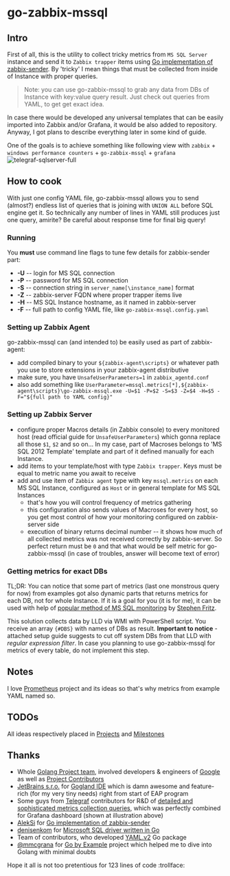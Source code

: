 # go-zabbix-mssql

## Intro

First of all, this is the utility to collect tricky metrics from `MS SQL Server` instance and send it to `Zabbix trapper` items using [Go implementation of zabbix-sender](https://github.com/AlekSi/zabbix-sender). By 'tricky' I mean things that must be collected from inside of Instance with proper queries.

> Note: you can use go-zabbix-mssql to grab any data from DBs of Instance with key:value query result. Just check out queries from YAML, to get get exact idea.

In case there would be developed any universal templates that can be easily imported into Zabbix and/or Grafana, it would be also added to repository. Anyway, I got plans to describe everything later in some kind of guide.

One of the goals is to achieve something like following view with `zabbix` + `windows performance counters` + `go-zabbix-mssql` + `grafana`
![telegraf-sqlserver-full](https://cloud.githubusercontent.com/assets/16494280/12591426/fa2b17b4-c467-11e5-9c00-929f4c4aea57.png)

## How to cook

With just one config YAML file, go-zabbix-mssql allows you to send (almost?) endless list of queries that is joining with `UNION ALL` before SQL engine get it. So technically any number of lines in YAML still produces just one query, amirite? Be careful about response time for final big query!

### Running

You **must** use command line flags to tune few details for zabbix-sender part:
* **-U** -- login for MS SQL connection
* **-P** -- password for MS SQL connection
* **-S** -- connection string in `server_name[\instance_name]` format
* **-Z** -- zabbix-server FQDN where proper trapper items live
* **-H** -- MS SQL Instance hostname, as it named in zabbix-server
* **-F** -- full path to config YAML file, like `go-zabbix-mssql.config.yaml`

### Setting up Zabbix Agent

go-zabbix-mssql can (and intended to) be easily used as part of zabbix-agent:

* add compiled binary to your `${zabbix-agent\scripts}` or whatever path you use to store extensions in your zabbix-agent distributive
* make sure, you have `UnsafeUserParameters=1` in `zabbix_agentd.conf`
* also add something like `UserParameter=mssql.metrics[*],${zabbix-agent\scripts}\go-zabbix-mssql.exe -U=$1 -P=$2 -S=$3 -Z=$4 -H=$5 -F="${full path to YAML config}"`

### Setting up Zabbix Server

* configure proper Macros details (in Zabbix console) to every monitored host (read official guide for `UnsafeUserParameters`) which gonna replace all those `$1`, `$2` and so on... In my case, part of Macroses belongs to 'MS SQL 2012 Template' template and part of it defined manually for each Instance.
* add items to your template/host with type `Zabbix trapper`. Keys must be equal to metric name you await to receive
* add and use item of `Zabbix agent` type with key `mssql.metrics` on each MS SQL Instance, configured as `Host` or in general template for MS SQL Instances 
     * that's how you will control frequency of metrics gathering
     * this configuration also sends values of Macroses for every host, so you get most control of how your monitoring configured on zabbix-server side 
     * execution of binary returns decimal number -- it shows how much of all collected metrics was not received correctly by zabbix-server. So perfect return must be `0` and that what would be self metric for go-zabbix-mssql (in case of troubles, answer will become text of error)

### Getting metrics for exact DBs 

TL;DR: You can notice that some part of metrics (last one monstrous query for now) from examples got also dynamic parts that returns metrics for each DB, not for whole Instance. If it is a goal for you (it is for me), it can be used with help of [popular method of MS SQL monitoring](https://share.zabbix.com/databases/microsoft-sql-server/template-app-ms-sql-default-installation-lld) by [Stephen Fritz](https://share.zabbix.com/owner/g_111769865974589121086).

This solution collects data by LLD via WMI with PowerShell script. You receive an array `{#DBS}` with names of DBs as result. **Important to notice** - attached setup guide suggests to cut off system DBs from that LLD with *regular expression filter*. In case you planning to use go-zabbix-mssql for metrics of every table, do not implement this step.    

## Notes

I love [Prometheus](https://github.com/prometheus/prometheus) project and its ideas so that's why metrics from example YAML named so.

## TODOs

All ideas respectively placed in [Projects](https://github.com/khannz/go-zabbix-mssql/projects) and [Milestones](https://github.com/khannz/go-zabbix-mssql/milestones)

## Thanks

- Whole [Golang Project team](https://golang.org/project/), involved developers & engineers of [Google](https://google.com) as well as [Project Contributors](https://golang.org/CONTRIBUTORS)
- [JetBrains s.r.o.](https://www.jetbrains.com) for [Gogland IDE](https://www.jetbrains.com/go/) which is damn awesome and feature-rich (for my very tiny needs) right from start of EAP program
- Some guys from [Telegraf](https://github.com/influxdata/telegraf) contributors for R&D of [detailed and sophisticated metrics collection queries](https://github.com/influxdata/telegraf/blob/master/plugins/inputs/sqlserver/sqlserver.go#L191), which was perfectly combined for Grafana dashboard (shown at illustration above)
- [AlekSi](https://github.com/AlekSi) for [Go implementation of zabbix-sender](https://github.com/AlekSi/zabbix-sender)
- [denisenkom](https://github.com/denisenkom) for [Microsoft SQL driver written in Go](https://github.com/denisenkom/go-mssqldb)
- Team of contributors, who developed [YAML.v2](https://github.com/go-yaml/yaml/tree/v2) Go package
- [@mmcgrana](https://twitter.com/mmcgrana) for [Go by Example](https://gobyexample.com) project which helped me to dive into Golang with minimal doubts

Hope it all is not too pretentious for 123 lines of code :trollface: